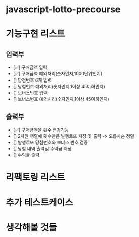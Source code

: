 # javascript-lotto-precourse

# 기능구현 리스트
## 입력부
- [✅] 구매금액 입력
- [✅] 구매금액 예외처리(숫자인지,1000단위인지)
- [] 당첨번호 6개 입력
- [] 당첨번호 예외처리(숫자인지,1이상 45이하인지)
- [] 보너스번호 입력
- [] 보너스번호 예외처리(숫자인지,1이상 45이하인지)

## 출력부
- [✅] 구매금액을 횟수 변경기능
- [] 2차원 행렬에 횟수만큼 발행로또 저장 및 출력 -> 오름차순 정렬
- [] 발행로또 당첨번호와 보너스 번호 검증
- [] 당첨 내역 출력및 수익금 저장
- [] 수익률 출력

# 리팩토링 리스트

# 추가 테스트케이스

# 생각해볼 것들
